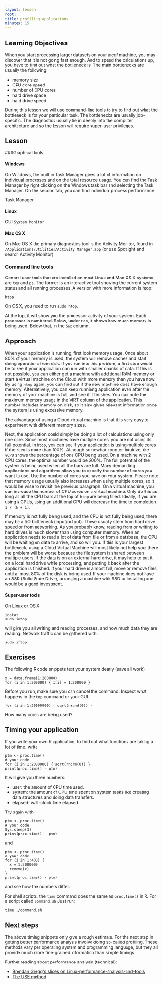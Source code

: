 ```yaml
---
layout: lesson
root: .
title: profiling applications
minutes: 15
---
```


## Learning Objectives 

When you start processing larger datasets on your *local* machine, you may discover that it is not going fast enough. And to speed the calculations up, you have to find out what the bottleneck is. The main bottlenecks are usually the following:

- memory size
- CPU core speed
- number of CPU cores
- hard drive space
- hard drive speed 

During this lesson we will use command-line tools to try to find out what the bottleneck is for your particular task. The bottlenecks are usually job-specific. The diagnostics usually tie in deeply into the computer architecture and so the lesson will require super-user privileges.


<!--
Make diagram to decide

large memory requirements: cloud
up to 16 CPUs: cloud or cluster
fast single core speed: maybe cloud or cluster - check!
hard drive space: external hard drive - cloud / cluster with large file system - backup!
hard drive -->


## Lesson 

###Graphical tools

#### Windows

On Windows, the built in Task Manager gives a lot of information on individual processes and on the total resource usage. You can find the Task Manager by right clicking on the Windows task bar and selecting the Task Manager. On the second tab, you can find individual process performance

Task Manager

#### Linux

GUI `System Monitor`

#### Mac OS X

On Mac OS X the primary diagnostics tool is the Activity Monitor, found in `/Applications/Utilities/Activity Manager.app` (or use Spotlight and search Activity Monitor).

### Command line tools

General user tools that are installed on most Linux and Mac OS X systems are `top` and `ps`. The former is an interactive tool showing the current system status and all running processes. A version with more information is htop:

    htop

On OS X, you need to run `sudo htop`.

At the top, it will show you the processor activity of your system. Each processor is numbered. Below, under `Mem`, it shows how much memory is being used. Below that, in the `Swp` column.

## Approach

When your application is running, first look memory usage. Once about 80% of your memory is used, the system will remove caches and start doing operations from disk. If you run into this problem, a first step would be to see if your application can run with smaller chunks of data. If this is not possible, you can either get a machine with additional RAM memory or start a virtual machine on the Cloud with more memory than you have now. By using `htop` again, you can find out if the new machine does have enough memory. Alternatively, you can keep runninng application even after the memory of your machine is full, and see if it finishes. You can note the maximum memory usage in the VIRT column of the application. This number includes memory on disk, so it also gives relevant information once the system is using excessive memory.

The advantage of using a Cloud virtual machine is that it is very easy to experiment with different memory sizes.

Next, the application could simply be doing a lot of calculations using only one core. Since most machines have multiple cores, you are not using its full potential. In `htop`, you can see if your application is using multiple cores if the `%CPU` is more than 100%. Although somewhat counter-intuitive, the `%CPU` shows the percentage of *one* CPU being used. On a machine with 2 CPU cores, the optimal number would be 200%. The full potential of the system is being used when all the bars are full. Many demanding applications and algorithms allow you to specify the number of cores you want to use. Use the number of cores you have on your system. Please note that memory usage usually also increases when using multiple cores, so it would be wise to revisit the previous paragraph. On a virtual machine, you can increase the number of CPU cores on a virtual machine. Only do this as long as all the CPU bars at the top of `htop` are being filled. Ideally, if you are using `N` CPUs, using an additional CPU will decrease the time to completion `1 / (N + 1)`.

If memory is not fully being used, and the CPU is not fully being used, there may be a I/O bottleneck (input/output). These usually stem from hard drive speed or from networking. As you probably know, reading from or writing to hard drives is much slower than using computer memory. When an application needs to read a lot of data from file or from a database, the CPU will be waiting on data to arrive, and so will you. If this is your largest bottleneck, using a Cloud Virtual Machine will most likely not help you: there the problem will be worse because the file system is shared between multiple users. If the data is on an external hard drive, it may help to put it on a local hard drive while processing, and putting it back after the application is finished. If your hard drive is almost full, move or remove files until at most 80% of the disk is being used. If your machine does not have an SSD (Solid State Drive), arranging a machine with SSD or installing one would be a good investment.

<!-- If it is not installed, on Ubuntu or Debian Linux, install it with

    sudo apt-get install htop iotop

On Fedora or CentOS use

    sudo yum install htop iotop

Finally, on Mac OS X use [Homebrew](http://brew.sh):

    brew install htop iotop -->

#### Super-user tools

On Linux or OS X

    iostat
    sudo iotop

will give you all writing and reading processes, and how much data they are reading. Network traffic can be gathered with:

    sudo iftop

## Exercises

The following R code snippets test your system dearly (save all work):

    x = data.frame(1:200000)
    for (i in 1:200000) { x[i] = 1:200000 }

Before you run, make sure you can cancel the command. Inspect what happens in the `top` command or your GUI.

    for (i in 1:20000000) { sqrt(nrand(0)) }

How many cores are being used?

## Timing your application

If you write your own R application, to find out what functions are taking a lot of time, write

    ptm <- proc.time()
    # your code
    for (i in 1:2000000) { sqrt(rnorm(0)) }
    print(proc.time() - ptm)

It will give you three numbers:

- user: the amount of CPU time used.
- system: the amount of CPU time spent on system tasks like creating data structures and doing data transfers.
- elapsed: wall-clock time elapsed.

Try again with

    ptm <- proc.time()
    # your code
    Sys.sleep(3)
    print(proc.time() - ptm)

and

    ptm <- proc.time()
    # your code
    for (i in 1:400) {
      x = 1:3000000
      remove(x)
    }
    print(proc.time() - ptm)

and see how the numbers differ.

For shell scripts, the `time` command does the same as `proc.time()` in R. For a script called `command.sh` Just run:

    time ./command.sh

## Next steps

The above timing snippets only give a rough estimate. For the next step in getting better performance analysis involve doing so-called profiling. These methods vary per operating system and programming language, but they all provide much more fine-grained information than simple timings.

Further reading about performance analysis (technical):
- [Brendan Gregg's slides on Linux-performance-analysis-and-tools](http://www.slideshare.net/brendangregg/linux-performance-analysis-and-tools)
- [The USE method](http://queue.acm.org/detail.cfm?id=2413037)
